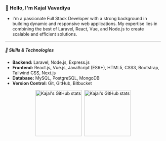 ### 👋 Hello, I'm Kajal Vavadiya

- I'm a passionate Full Stack Developer with a strong background in building dynamic and responsive web applications. My expertise lies in combining the best of Laravel, React, Vue, and Node.js to create scalable and efficient solutions.
---

##### 💼 Skills & Technologies

- **Backend:** Laravel, Node.js, Express.js
- **Frontend:** React.js, Vue.js, JavaScript (ES6+), HTML5, CSS3, Bootstrap, Tailwind CSS, Next.js
- **Database:** MySQL, PostgreSQL, MongoDB
- **Version Control:** Git, GitHub, Bitbucket

<div style="display:flex; flex-wrap:wrap; justify-content: center;gap:8px">
  <img src="https://github-readme-stats.vercel.app/api?username=kajalvavdiya524&show_icons=true&theme=dracula&hide_title=true" style="height: 150px;" alt="Kajal's GitHub stats" />
  <img src="https://github-readme-stats.vercel.app/api/top-langs/?username=kajalvavdiya524&layout=compact&theme=dracula&hide_title=true" style="height: 150px;" alt="Kajal's GitHub stats" />
</div>

